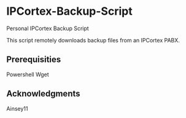 # IPCortex-Backup-Script
Personal IPCortex Backup Script

This script remotely downloads backup files from an IPCortex PABX.

## Prerequisities
Powershell
Wget

## Acknowledgments
Ainsey11
